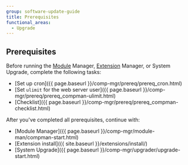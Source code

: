 ```yaml
---
group: software-update-guide
title: Prerequisites
functional_areas:
  - Upgrade
---
```


## Prerequisites

Before running the [Module](https://glossary.magento.com/module) Manager, [Extension](https://glossary.magento.com/extension) Manager, or System Upgrade, complete the following tasks:

*  [Set up cron]({{ page.baseurl }}/comp-mgr/prereq/prereq_cron.html)
*  [Set `ulimit` for the web server user]({{ page.baseurl }}/comp-mgr/prereq/prereq_compman-ulimit.html)
*  [Checklist]({{ page.baseurl }}/comp-mgr/prereq/prereq_compman-checklist.html)

After you've completed all prerequisites, continue with:

*  [Module Manager]({{ page.baseurl }}/comp-mgr/module-man/compman-start.html)
*  [Extension install]({{ site.baseurl }}/extensions/install/)
*  [System Upgrade]({{ page.baseurl }}/comp-mgr/upgrader/upgrade-start.html)
